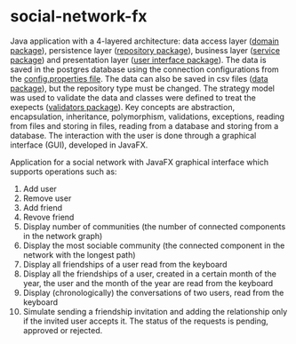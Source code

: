 # social-network-fx

Java application with a 4-layered architecture: data access layer ([domain package](https://github.com/Iri25/social-network-fx/tree/main/SocialNetwork/src/main/java/socialnetwork/domain)), persistence layer ([repository package](https://github.com/Iri25/social-network-fx/tree/main/SocialNetwork/src/main/java/socialnetwork/repository)), business layer ([service package](https://github.com/Iri25/social-network-fx/tree/main/SocialNetwork/src/main/java/socialnetwork/service)) and presentation layer ([user interface package](https://github.com/Iri25/social-network-fx/tree/main/SocialNetwork/src/main/java/socialnetwork/ui)). The data is saved in the postgres database using the connection configurations from the [config.properties file](https://github.com/Iri25/social-network-fx/blob/main/SocialNetwork/src/main/resources/config.properties). The data can also be saved in csv files ([data package](https://github.com/Iri25/social-network-fx/tree/main/SocialNetwork/data)), but the repository type must be changed. The strategy model was used to validate the data and classes were defined to treat the exepects ([validators package](https://github.com/Iri25/social-network-fx/tree/main/SocialNetwork/src/main/java/socialnetwork/domain/validators)). Key concepts are abstraction, encapsulation, inheritance, polymorphism, validations, exceptions, reading from files and storing in files, reading from a database and storing from a database. The interaction with the user is done through a graphical interface (GUI), developed in JavaFX.

Application for a social network with JavaFX graphical interface which supports operations such as:

1. Add user
2. Remove user
3. Add friend
4. Revove friend
5. Display number of communities (the number of connected components in the network graph)
6. Display the most sociable community (the connected component in the network with the longest path)
7. Display all friendships of a user read from the keyboard
8. Display all the friendships of a user, created in a certain month of the year, the user and the month of the year are read from the keyboard
9. Display (chronologically) the conversations of two users, read from the keyboard
10. Simulate sending a friendship invitation and adding the relationship only if the invited user accepts it. The status of the requests is pending, approved or rejected.
